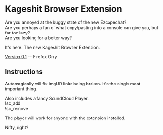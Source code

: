 # Kageshit Browser Extension

Are you annoyed at the buggy state of the new Ezcapechat?  
Are you perhaps a fan of what copy/pasting into a console can give you, but far
too lazy?  
Are you looking for a better way?

It's here. The new Kageshit Browser Extension.

[Version 0.1](https://fried-possum-peckers.github.io/kageshit/release/kageshit-0.1.xpi) -- Firefox Only


## Instructions
Automagically will fix imgUR links being broken. It's the single most important
thing.  

Also includes a fancy SoundCloud Player.  
!sc_add <Soundcloud URL>  
!sc_remove <Soundcloud URL>  

The player will work for anyone with the extension installed.  

Nifty, right?
